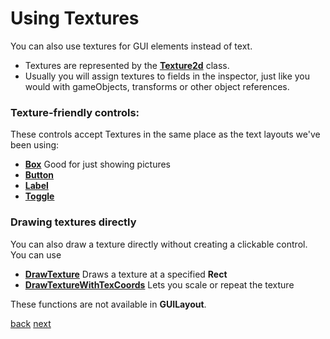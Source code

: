 # Using Textures

You can also use textures for GUI elements instead of text.

* Textures are represented by the **[Texture2d](http://docs.unity3d.com/Documentation/ScriptReference/Texture2D.html)** class. 
* Usually you will assign textures to fields in the inspector, just like you would with gameObjects, transforms or other object references.

### Texture-friendly controls:

These controls accept Textures in the same place as the text layouts we've been using:

* **[Box](http://docs.unity3d.com/Documentation/ScriptReference/GUI.Box.html)** Good for just showing pictures
* **[Button](http://docs.unity3d.com/Documentation/ScriptReference/GUI.Button.html)** 
* **[Label](http://docs.unity3d.com/Documentation/ScriptReference/GUI.Label.html)** 
* **[Toggle](http://docs.unity3d.com/Documentation/ScriptReference/GUI.Toggle.html)** 

### Drawing textures directly

You can also draw a texture directly without creating a clickable control.  You can use 

* **[DrawTexture](http://docs.unity3d.com/Documentation/ScriptReference/GUI.DrawTexture.html)** Draws a texture at a specified **Rect**
* **[DrawTextureWithTexCoords](http://docs.unity3d.com/Documentation/ScriptReference/GUI.DrawTextureWithTexCoords.html)** Lets you scale or repeat the texture

These functions are not available in **GUILayout**.

[back](4.23) [next](4.25)
